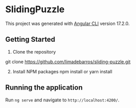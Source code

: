 # SlidingPuzzle

This project was generated with [Angular CLI](https://github.com/angular/angular-cli) version 17.2.0.

## Getting Started

1. Clone the repository

git clone https://github.com/limadebarros/sliding-puzzle.git

2. Install NPM packages
npm install or yarn install

## Running the application

Run `ng serve` and navigate to `http://localhost:4200/`. 
